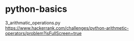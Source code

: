 # python-basics
3_arithmatic_operations.py https://www.hackerrank.com/challenges/python-arithmetic-operators/problem?isFullScreen=true